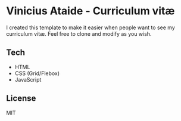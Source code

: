 # Vinicius Ataide - Curriculum vitæ

I created this template to make it easier when people want to see my curriculum vitæ. Feel free to clone and modify as you wish.

## Tech

- HTML
- CSS (Grid/Flebox)
- JavaScript

## License

MIT
